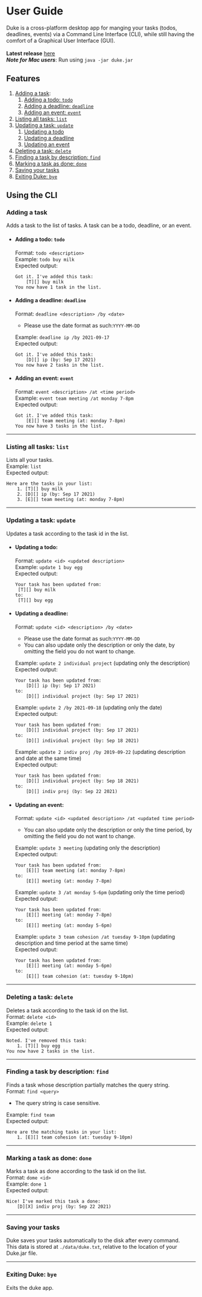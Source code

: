 # User Guide
Duke is a cross-platform desktop app for manging your tasks (todos, deadlines, events) via a Command Line Interface (CLI),
while still having the comfort of a Graphical User Interface (GUI).\
\
**Latest release** <ins> [here](https://github.com/cyyeu/ip/releases/tag/A-Release) </ins>\
***Note for Mac users***: Run using `java -jar duke.jar`



## Features
1. [Adding a task](#adding-a-task):
    1. [Adding a todo: `todo`](#adding-a-todo-todo)
    1. [Adding a deadline: `deadline`](#adding-a-deadline-deadline)
    1. [Adding an event: `event`](#adding-an-event-event)
1. [Listing all tasks: `list`](#listing-all-tasks-list)
1. [Updating a task: `update`](#updating-a-task-update)
    1. [Updating a todo](#updating-a-todo)
    1. [Updating a deadline](#updating-a-deadline)
    1. [Updating an event](#updating-an-event)
1. [Deleting a task: `delete`](#deleting-a-task-delete)
1. [Finding a task by description: `find`](#finding-a-task-by-description-find)
1. [Marking a task as done: `done`](#marking-a-task-as-done-done)
1. [Saving your tasks](#saving-your-tasks)
1. [Exiting Duke: `bye`](#exiting-duke-bye)

## Using the CLI

### Adding a task
Adds a task to the list of tasks.
A task can be a todo, deadline, or an event.
* #### Adding a todo: `todo`
  Format: `todo <description>`\
  Example: `todo buy milk`\
  Expected output:
  ```
  Got it. I've added this task:
      [T][] buy milk
  You now have 1 task in the list.
  ```
* #### Adding a deadline: `deadline`
  Format: `deadline <description> /by <date>`
  * Please use the date format as such:`YYYY-MM-DD`

  Example: `deadline ip /by 2021-09-17`\
  Expected output:
  ```
  Got it. I've added this task:
      [D][] ip (by: Sep 17 2021)
  You now have 2 tasks in the list.
  ```
* #### Adding an event: `event`
  Format: `event <description> /at <time period>`\
  Example: `event team meeting /at monday 7-8pm`\
  Expected output:
  ```
  Got it. I've added this task:
      [E][] team meeting (at: monday 7-8pm)
  You now have 3 tasks in the list.
  ```
---

### Listing all tasks: `list`
Lists all your tasks.\
Example: `list`\
Expected output:

```
Here are the tasks in your list:
    1. [T][] buy milk
    2. [D][] ip (by: Sep 17 2021)
    3. [E][] team meeting (at: monday 7-8pm)
```

---
### Updating a task: `update`
Updates a task according to the task id in the list.
* #### Updating a todo:
  Format: `update <id> <updated description>`\
  Example: `update 1 buy egg`\
  Expected output:
   ```
  Your task has been updated from:
    [T][] buy milk
  to:
    [T][] buy egg
   ```
* #### Updating a deadline:
  Format: `update <id> <description> /by <date>`
  * Please use the date format as such:`YYYY-MM-DD`
  * You can also update only the description or only the date, by omitting the field you do not want to change.

  Example: `update 2 individual project` (updating only the description)\
  Expected output:
    ```
    Your task has been updated from:
        [D][] ip (by: Sep 17 2021)
  to:
        [D][] individual project (by: Sep 17 2021)
    ```
  Example: `update 2 /by 2021-09-18` (updating only the date) \
  Expected output:
    ```
    Your task has been updated from:
        [D][] individual project (by: Sep 17 2021)
  to:
        [D][] individual project (by: Sep 18 2021)
    ```
  Example: `update 2 indiv proj /by 2019-09-22` (updating description and date at the same time) \
  Expected output:
    ```
    Your task has been updated from:
        [D][] individual project (by: Sep 18 2021)
  to:
        [D][] indiv proj (by: Sep 22 2021)
    ```
* #### Updating an event:
  Format: `update <id> <updated description> /at <updated time period>`
  * You can also update only the description or only the time period, by omitting the field you do not want to change.

  Example: `update 3 meeting` (updating only the description)\
  Expected output:
    ```
    Your task has been updated from:
        [E][] team meeting (at: monday 7-8pm)
  to:
        [E][] meeting (at: monday 7-8pm)
    ```
  Example: `update 3 /at monday 5-6pm` (updating only the time period) \
  Expected output:
    ```
    Your task has been updated from:
        [E][] meeting (at: monday 7-8pm)
  to:
        [E][] meeting (at: monday 5-6pm)
    ```
  Example: `update 3 team cohesion /at tuesday 9-10pm` (updating description and time period at the same time) \
  Expected output:
    ```
    Your task has been updated from:
        [E][] meeting (at: monday 5-6pm)
  to:
        [E][] team cohesion (at: tuesday 9-10pm)
    ```

---
### Deleting a task: `delete`
Deletes a task according to the task id on the list.\
Format: `delete <id>`\
Example: `delete 1`\
Expected output:
```
Noted. I've removed this task:
    1. [T][] buy egg
You now have 2 tasks in the list.
```
---
### Finding a task by description: `find`
Finds a task whose description partially matches the query string.\
Format: `find <query>`
* The query string is case sensitive.

Example: `find team`\
Expected output:
```
Here are the matching tasks in your list:
    1. [E][] team cohesion (at: tuesday 9-10pm)
```
---
### Marking a task as done: `done`
Marks a task as done according to the task id on the list.\
Format: `dome <id>`\
Example: `done 1`\
Expected output:
```
Nice! I've marked this task a done:
    [D][X] indiv proj (by: Sep 22 2021)
```
---
### Saving your tasks
Duke saves your tasks automatically to the disk after every command.\
This data is stored at `./data/duke.txt`, relative to the location of your Duke.jar file.

---
### Exiting Duke: `bye`
Exits the duke app.
